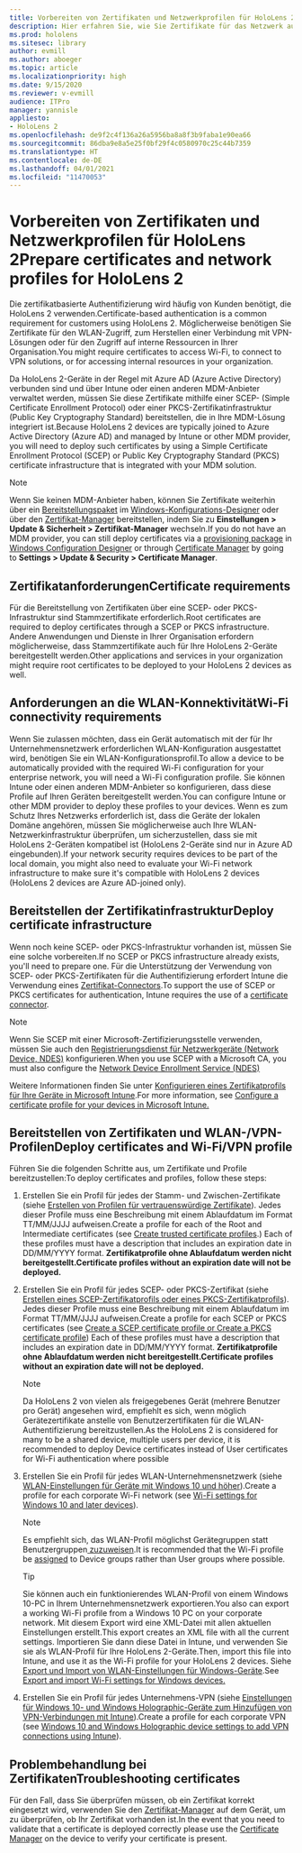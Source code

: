 ```yaml
---
title: Vorbereiten von Zertifikaten und Netzwerkprofilen für HoloLens 2
description: Hier erfahren Sie, wie Sie Zertifikate für das Netzwerk auf Mixed-Reality-Geräten mit HoloLens 2 konfigurieren, verwenden und bereitstellen, und lernen, wie Sie Probleme behandeln.
ms.prod: hololens
ms.sitesec: library
author: evmill
ms.author: aboeger
ms.topic: article
ms.localizationpriority: high
ms.date: 9/15/2020
ms.reviewer: v-evmill
audience: ITPro
manager: yannisle
appliesto:
- HoloLens 2
ms.openlocfilehash: de9f2c4f136a26a5956ba8a8f3b9faba1e90ea66
ms.sourcegitcommit: 86dba9e8a5e25f0bf29f4c0580970c25c44b7359
ms.translationtype: HT
ms.contentlocale: de-DE
ms.lasthandoff: 04/01/2021
ms.locfileid: "11470053"
---
```

# <a name="prepare-certificates-and-network-profiles-for-hololens-2"></a><span data-ttu-id="ea0f3-103">Vorbereiten von Zertifikaten und Netzwerkprofilen für HoloLens 2</span><span class="sxs-lookup"><span data-stu-id="ea0f3-103">Prepare certificates and network profiles for HoloLens 2</span></span>

<span data-ttu-id="ea0f3-104">Die zertifikatbasierte Authentifizierung wird häufig von Kunden benötigt, die HoloLens 2 verwenden.</span><span class="sxs-lookup"><span data-stu-id="ea0f3-104">Certificate-based authentication is a common requirement for customers using HoloLens 2.</span></span> <span data-ttu-id="ea0f3-105">Möglicherweise benötigen Sie Zertifikate für den WLAN-Zugriff, zum Herstellen einer Verbindung mit VPN-Lösungen oder für den Zugriff auf interne Ressourcen in Ihrer Organisation.</span><span class="sxs-lookup"><span data-stu-id="ea0f3-105">You might require certificates to access Wi-Fi, to connect to VPN solutions, or for accessing internal resources in your organization.</span></span>

<span data-ttu-id="ea0f3-106">Da HoloLens 2-Geräte in der Regel mit Azure AD (Azure Active Directory) verbunden sind und über Intune oder einen anderen MDM-Anbieter verwaltet werden, müssen Sie diese Zertifikate mithilfe einer SCEP- (Simple Certificate Enrollment Protocol) oder einer PKCS-Zertifikatinfrastruktur (Public Key Cryptography Standard) bereitstellen, die in Ihre MDM-Lösung integriert ist.</span><span class="sxs-lookup"><span data-stu-id="ea0f3-106">Because HoloLens 2 devices are typically joined to Azure Active Directory (Azure AD) and managed by Intune or other MDM provider, you will need to deploy such certificates by using a Simple Certificate Enrollment Protocol (SCEP) or Public Key Cryptography Standard (PKCS) certificate infrastructure that is integrated with your MDM solution.</span></span> 

>[!NOTE]
> <span data-ttu-id="ea0f3-107">Wenn Sie keinen MDM-Anbieter haben, können Sie Zertifikate weiterhin über ein [Bereitstellungspaket](https://docs.microsoft.com/hololens/hololens-provisioning#steps-for-creating-provisioning-packages) im [Windows-Konfigurations-Designer](https://www.microsoft.com/p/windows-configuration-designer/9nblggh4tx22?rtc=1&activetab=pivot:regionofsystemrequirementstab) oder über den [Zertifikat-Manager](https://docs.microsoft.com/hololens/certificate-manager) bereitstellen, indem Sie zu **Einstellungen > Update & Sicherheit > Zertifikat-Manager** wechseln.</span><span class="sxs-lookup"><span data-stu-id="ea0f3-107">If you do not have an MDM provider, you can still deploy certificates via a [provisioning package](https://docs.microsoft.com/hololens/hololens-provisioning#steps-for-creating-provisioning-packages) in [Windows Configuration Designer](https://www.microsoft.com/p/windows-configuration-designer/9nblggh4tx22?rtc=1&activetab=pivot:regionofsystemrequirementstab) or through [Certificate Manager](https://docs.microsoft.com/hololens/certificate-manager) by going to **Settings > Update & Security > Certificate Manager**.</span></span>

## <a name="certificate-requirements"></a><span data-ttu-id="ea0f3-108">Zertifikatanforderungen</span><span class="sxs-lookup"><span data-stu-id="ea0f3-108">Certificate requirements</span></span>
<span data-ttu-id="ea0f3-109">Für die Bereitstellung von Zertifikaten über eine SCEP- oder PKCS-Infrastruktur sind Stammzertifikate erforderlich.</span><span class="sxs-lookup"><span data-stu-id="ea0f3-109">Root certificates are required to deploy certificates through a SCEP or PKCS infrastructure.</span></span> <span data-ttu-id="ea0f3-110">Andere Anwendungen und Dienste in Ihrer Organisation erfordern möglicherweise, dass Stammzertifikate auch für Ihre HoloLens 2-Geräte bereitgestellt werden.</span><span class="sxs-lookup"><span data-stu-id="ea0f3-110">Other applications and services in your organization might require root certificates to be deployed to your HoloLens 2 devices as well.</span></span> 

## <a name="wi-fi-connectivity-requirements"></a><span data-ttu-id="ea0f3-111">Anforderungen an die WLAN-Konnektivität</span><span class="sxs-lookup"><span data-stu-id="ea0f3-111">Wi-Fi connectivity requirements</span></span>
<span data-ttu-id="ea0f3-112">Wenn Sie zulassen möchten, dass ein Gerät automatisch mit der für Ihr Unternehmensnetzwerk erforderlichen WLAN-Konfiguration ausgestattet wird, benötigen Sie ein WLAN-Konfigurationsprofil.</span><span class="sxs-lookup"><span data-stu-id="ea0f3-112">To allow a device to be automatically provided with the required Wi-Fi configuration for your enterprise network, you will need a Wi-Fi configuration profile.</span></span> <span data-ttu-id="ea0f3-113">Sie können Intune oder einen anderen MDM-Anbieter so konfigurieren, dass diese Profile auf Ihren Geräten bereitgestellt werden.</span><span class="sxs-lookup"><span data-stu-id="ea0f3-113">You can configure Intune or other MDM provider to deploy these profiles to your devices.</span></span> <span data-ttu-id="ea0f3-114">Wenn es zum Schutz Ihres Netzwerks erforderlich ist, dass die Geräte der lokalen Domäne angehören, müssen Sie möglicherweise auch Ihre WLAN-Netzwerkinfrastruktur überprüfen, um sicherzustellen, dass sie mit HoloLens 2-Geräten kompatibel ist (HoloLens 2-Geräte sind nur in Azure AD eingebunden).</span><span class="sxs-lookup"><span data-stu-id="ea0f3-114">If your network security requires devices to be part of the local domain, you might also need to evaluate your Wi-Fi network infrastructure to make sure it's compatible with HoloLens 2 devices (HoloLens 2 devices are Azure AD-joined only).</span></span>

## <a name="deploy-certificate-infrastructure"></a><span data-ttu-id="ea0f3-115">Bereitstellen der Zertifikatinfrastruktur</span><span class="sxs-lookup"><span data-stu-id="ea0f3-115">Deploy certificate infrastructure</span></span>
<span data-ttu-id="ea0f3-116">Wenn noch keine SCEP- oder PKCS-Infrastruktur vorhanden ist, müssen Sie eine solche vorbereiten.</span><span class="sxs-lookup"><span data-stu-id="ea0f3-116">If no SCEP or PKCS infrastructure already exists, you'll need to prepare one.</span></span> <span data-ttu-id="ea0f3-117">Für die Unterstützung der Verwendung von SCEP- oder PKCS-Zertifikaten für die Authentifizierung erfordert Intune die Verwendung eines [Zertifikat-Connectors](https://docs.microsoft.com/mem/intune/protect/certificate-connectors).</span><span class="sxs-lookup"><span data-stu-id="ea0f3-117">To support the use of SCEP or PKCS certificates for authentication, Intune requires the use of a [certificate connector](https://docs.microsoft.com/mem/intune/protect/certificate-connectors).</span></span>

> [!NOTE]
> <span data-ttu-id="ea0f3-118">Wenn Sie SCEP mit einer Microsoft-Zertifizierungsstelle verwenden, müssen Sie auch den [Registrierungsdienst für Netzwerkgeräte (Network Device, NDES)](https://docs.microsoft.com/mem/intune/protect/certificates-scep-configure#set-up-ndes) konfigurieren.</span><span class="sxs-lookup"><span data-stu-id="ea0f3-118">When you use SCEP with a Microsoft CA, you must also configure the [Network Device Enrollment Service (NDES)](https://docs.microsoft.com/mem/intune/protect/certificates-scep-configure#set-up-ndes)</span></span>

<span data-ttu-id="ea0f3-119">Weitere Informationen finden Sie unter [Konfigurieren eines Zertifikatprofils für Ihre Geräte in Microsoft Intune](https://docs.microsoft.com/intune/certificates-configure).</span><span class="sxs-lookup"><span data-stu-id="ea0f3-119">For more information, see [Configure a certificate profile for your devices in Microsoft Intune.](https://docs.microsoft.com/intune/certificates-configure)</span></span>

## <a name="deploy-certificates-and-wi-fivpn-profile"></a><span data-ttu-id="ea0f3-120">Bereitstellen von Zertifikaten und WLAN-/VPN-Profilen</span><span class="sxs-lookup"><span data-stu-id="ea0f3-120">Deploy certificates and Wi-Fi/VPN profile</span></span>
<span data-ttu-id="ea0f3-121">Führen Sie die folgenden Schritte aus, um Zertifikate und Profile bereitzustellen:</span><span class="sxs-lookup"><span data-stu-id="ea0f3-121">To deploy certificates and profiles, follow these steps:</span></span>
1.  <span data-ttu-id="ea0f3-122">Erstellen Sie ein Profil für jedes der Stamm- und Zwischen-Zertifikate (siehe [Erstellen von Profilen für vertrauenswürdige Zertifikate](https://docs.microsoft.com/intune/protect/certificates-configure#create-trusted-certificate-profiles)). Jedes dieser Profile muss eine Beschreibung mit einem Ablaufdatum im Format TT/MM/JJJJ aufweisen.</span><span class="sxs-lookup"><span data-stu-id="ea0f3-122">Create a profile for each of the Root and Intermediate certificates (see [Create trusted certificate profiles](https://docs.microsoft.com/intune/protect/certificates-configure#create-trusted-certificate-profiles).) Each of these profiles must have a description that includes an expiration date in DD/MM/YYYY format.</span></span> **<span data-ttu-id="ea0f3-123">Zertifikatprofile ohne Ablaufdatum werden nicht bereitgestellt.</span><span class="sxs-lookup"><span data-stu-id="ea0f3-123">Certificate profiles without an expiration date will not be deployed.</span></span>**
1.  <span data-ttu-id="ea0f3-124">Erstellen Sie ein Profil für jedes SCEP- oder PKCS-Zertifikat (siehe [Erstellen eines SCEP-Zertifikatprofils oder eines PKCS-Zertifikatprofils](https://docs.microsoft.com/intune/protect/certficates-pfx-configure#create-a-pkcs-certificate-profile)). Jedes dieser Profile muss eine Beschreibung mit einem Ablaufdatum im Format TT/MM/JJJJ aufweisen.</span><span class="sxs-lookup"><span data-stu-id="ea0f3-124">Create a profile for each SCEP or PKCS certificates (see [Create a SCEP certificate profile or Create a PKCS certificate profile](https://docs.microsoft.com/intune/protect/certficates-pfx-configure#create-a-pkcs-certificate-profile)) Each of these profiles must have a description that includes an expiration date in DD/MM/YYYY format.</span></span> **<span data-ttu-id="ea0f3-125">Zertifikatprofile ohne Ablaufdatum werden nicht bereitgestellt.</span><span class="sxs-lookup"><span data-stu-id="ea0f3-125">Certificate profiles without an expiration date will not be deployed.</span></span>**

    > [!NOTE]
    > <span data-ttu-id="ea0f3-126">Da HoloLens 2 von vielen als freigegebenes Gerät (mehrere Benutzer pro Gerät) angesehen wird, empfiehlt es sich, wenn möglich Gerätezertifikate anstelle von Benutzerzertifikaten für die WLAN-Authentifizierung bereitzustellen.</span><span class="sxs-lookup"><span data-stu-id="ea0f3-126">As the HoloLens 2 is considered for many to be a shared device, multiple users per device, it is recommended to deploy Device certificates instead of User certificates for Wi-Fi authentication where possible</span></span>

3.  <span data-ttu-id="ea0f3-127">Erstellen Sie ein Profil für jedes WLAN-Unternehmensnetzwerk (siehe [WLAN-Einstellungen für Geräte mit Windows 10 und höher](https://docs.microsoft.com/intune/wi-fi-settings-windows)).</span><span class="sxs-lookup"><span data-stu-id="ea0f3-127">Create a profile for each corporate Wi-Fi network (see [Wi-Fi settings for Windows 10 and later devices](https://docs.microsoft.com/intune/wi-fi-settings-windows)).</span></span> 
    > [!NOTE]
    > <span data-ttu-id="ea0f3-128">Es empfiehlt sich, das WLAN-Profil möglichst Gerätegruppen statt Benutzergruppen[ zuzuweisen](https://docs.microsoft.com/mem/intune/configuration/device-profile-assign).</span><span class="sxs-lookup"><span data-stu-id="ea0f3-128">It is recommended that the Wi-Fi profile be [assigned](https://docs.microsoft.com/mem/intune/configuration/device-profile-assign) to Device groups rather than User groups where possible.</span></span> 

    > [!TIP]
    > <span data-ttu-id="ea0f3-129">Sie können auch ein funktionierendes WLAN-Profil von einem Windows 10-PC in Ihrem Unternehmensnetzwerk exportieren.</span><span class="sxs-lookup"><span data-stu-id="ea0f3-129">You also can export a working Wi-Fi profile from a Windows 10 PC on your corporate network.</span></span> <span data-ttu-id="ea0f3-130">Mit diesem Export wird eine XML-Datei mit allen aktuellen Einstellungen erstellt.</span><span class="sxs-lookup"><span data-stu-id="ea0f3-130">This export creates an XML file with all the current settings.</span></span> <span data-ttu-id="ea0f3-131">Importieren Sie dann diese Datei in Intune, und verwenden Sie sie als WLAN-Profil für Ihre HoloLens 2-Geräte.</span><span class="sxs-lookup"><span data-stu-id="ea0f3-131">Then, import this file into Intune, and use it as the Wi-Fi profile for your HoloLens 2 devices.</span></span> <span data-ttu-id="ea0f3-132">Siehe [Export und Import von WLAN-Einstellungen für Windows-Geräte](https://docs.microsoft.com/mem/intune/configuration/wi-fi-settings-import-windows-8-1).</span><span class="sxs-lookup"><span data-stu-id="ea0f3-132">See [Export and import Wi-Fi settings for Windows devices.](https://docs.microsoft.com/mem/intune/configuration/wi-fi-settings-import-windows-8-1)</span></span>

4.  <span data-ttu-id="ea0f3-133">Erstellen Sie ein Profil für jedes Unternehmens-VPN (siehe [Einstellungen für Windows 10- und Windows Holographic-Geräte zum Hinzufügen von VPN-Verbindungen mit Intune](https://docs.microsoft.com/intune/vpn-settings-windows-10)).</span><span class="sxs-lookup"><span data-stu-id="ea0f3-133">Create a profile for each corporate VPN (see [Windows 10 and Windows Holographic device settings to add VPN connections using Intune](https://docs.microsoft.com/intune/vpn-settings-windows-10)).</span></span>

## <a name="troubleshooting-certificates"></a><span data-ttu-id="ea0f3-134">Problembehandlung bei Zertifikaten</span><span class="sxs-lookup"><span data-stu-id="ea0f3-134">Troubleshooting certificates</span></span>

<span data-ttu-id="ea0f3-135">Für den Fall, dass Sie überprüfen müssen, ob ein Zertifikat korrekt eingesetzt wird, verwenden Sie den [Zertifikat-Manager](certificate-manager.md) auf dem Gerät, um zu überprüfen, ob Ihr Zertifikat vorhanden ist.</span><span class="sxs-lookup"><span data-stu-id="ea0f3-135">In the event that you need to validate that a certificate is deployed correctly please use the [Certificate Manager](certificate-manager.md) on the device to verify your certificate is present.</span></span>  


